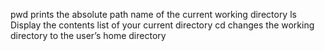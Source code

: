 pwd  prints the absolute path name of the current working directory
ls Display the contents list of your current directory
cd changes the working directory to the user’s home directory
